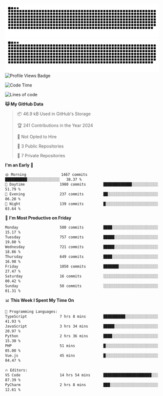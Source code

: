 <img src="https://github.com/nielsbaggerman/nielsbaggerman/blob/output/github-contribution-grid-snake.svg#gh-light-mode-only" alt="GitHub Snake Light">
<img src="https://github.com/nielsbaggerman/nielsbaggerman/blob/output/github-contribution-grid-snake-dark.svg#gh-dark-mode-only" alt="GitHub Snake Dark">
<img src="https://komarev.com/ghpvc/?username=nielsbaggerman&amp;label=Profile+Views" alt="Profile Views Badge" />

<!--START_SECTION:waka-->
![Code Time](http://img.shields.io/badge/Code%20Time-2%2C006%20hrs%2055%20mins-blue)

![Lines of code](https://img.shields.io/badge/From%20Hello%20World%20I%27ve%20Written-7.5%20million%20lines%20of%20code-blue)

**🐱 My GitHub Data** 

> 📦 46.9 kB Used in GitHub's Storage 
 > 
> 🏆 241 Contributions in the Year 2024
 > 
> 🚫 Not Opted to Hire
 > 
> 📜 3 Public Repositories 
 > 
> 🔑 7 Private Repositories 
 > 
**I'm an Early 🐤** 

```text
🌞 Morning                1467 commits        ██████████░░░░░░░░░░░░░░░   38.37 % 
🌆 Daytime                1980 commits        █████████████░░░░░░░░░░░░   51.79 % 
🌃 Evening                237 commits         ██░░░░░░░░░░░░░░░░░░░░░░░   06.20 % 
🌙 Night                  139 commits         █░░░░░░░░░░░░░░░░░░░░░░░░   03.64 % 
```
📅 **I'm Most Productive on Friday** 

```text
Monday                   580 commits         ████░░░░░░░░░░░░░░░░░░░░░   15.17 % 
Tuesday                  757 commits         █████░░░░░░░░░░░░░░░░░░░░   19.80 % 
Wednesday                721 commits         █████░░░░░░░░░░░░░░░░░░░░   18.86 % 
Thursday                 649 commits         ████░░░░░░░░░░░░░░░░░░░░░   16.98 % 
Friday                   1050 commits        ███████░░░░░░░░░░░░░░░░░░   27.47 % 
Saturday                 16 commits          ░░░░░░░░░░░░░░░░░░░░░░░░░   00.42 % 
Sunday                   50 commits          ░░░░░░░░░░░░░░░░░░░░░░░░░   01.31 % 
```


📊 **This Week I Spent My Time On** 

```text
💬 Programming Languages: 
TypeScript               7 hrs 8 mins        ██████████░░░░░░░░░░░░░░░   41.93 % 
JavaScript               3 hrs 34 mins       █████░░░░░░░░░░░░░░░░░░░░   20.97 % 
Python                   2 hrs 36 mins       ████░░░░░░░░░░░░░░░░░░░░░   15.30 % 
PHP                      51 mins             █░░░░░░░░░░░░░░░░░░░░░░░░   05.00 % 
Vue.js                   45 mins             █░░░░░░░░░░░░░░░░░░░░░░░░   04.47 % 

🔥 Editors: 
VS Code                  14 hrs 54 mins      ██████████████████████░░░   87.39 % 
PyCharm                  2 hrs 8 mins        ███░░░░░░░░░░░░░░░░░░░░░░   12.61 % 
```


<!--END_SECTION:waka-->
